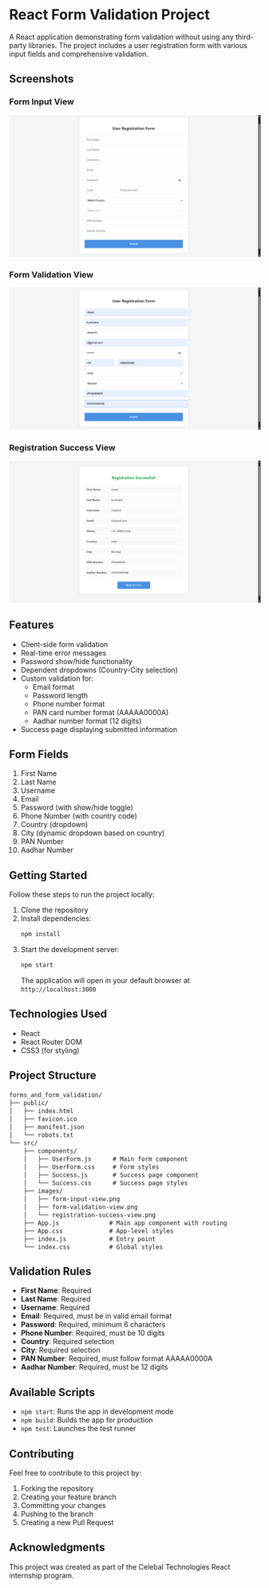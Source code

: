 # React Form Validation Project

A React application demonstrating form validation without using any third-party libraries. The project includes a user registration form with various input fields and comprehensive validation.

## Screenshots

### Form Input View
![Form Input View](./src/images/form-input-view.png)

### Form Validation View
![Form Validation View](./src/images/form-validation-view.png)

### Registration Success View
![Registration Success View](./src/images/registration-success-view.png)

## Features

- Client-side form validation
- Real-time error messages
- Password show/hide functionality
- Dependent dropdowns (Country-City selection)
- Custom validation for:
  - Email format
  - Password length
  - Phone number format
  - PAN card number format (AAAAA0000A)
  - Aadhar number format (12 digits)
- Success page displaying submitted information

## Form Fields

1. First Name
2. Last Name
3. Username
4. Email
5. Password (with show/hide toggle)
6. Phone Number (with country code)
7. Country (dropdown)
8. City (dynamic dropdown based on country)
9. PAN Number
10. Aadhar Number

## Getting Started

Follow these steps to run the project locally:

1. Clone the repository
2. Install dependencies:
   ```bash
   npm install
   ```
3. Start the development server:
   ```bash
   npm start
   ```
   The application will open in your default browser at `http://localhost:3000`

## Technologies Used

- React
- React Router DOM
- CSS3 (for styling)

## Project Structure

```
forms_and_form_validation/
├── public/
│   ├── index.html
│   ├── favicon.ico
│   ├── manifest.json
│   └── robots.txt
└── src/
    ├── components/
    │   ├── UserForm.js      # Main form component
    │   ├── UserForm.css     # Form styles
    │   ├── Success.js       # Success page component
    │   └── Success.css      # Success page styles
    ├── images/
    │   ├── form-input-view.png
    │   ├── form-validation-view.png
    │   └── registration-success-view.png
    ├── App.js              # Main app component with routing
    ├── App.css             # App-level styles
    ├── index.js            # Entry point
    └── index.css           # Global styles
```

## Validation Rules

- **First Name**: Required
- **Last Name**: Required
- **Username**: Required
- **Email**: Required, must be in valid email format
- **Password**: Required, minimum 6 characters
- **Phone Number**: Required, must be 10 digits
- **Country**: Required selection
- **City**: Required selection
- **PAN Number**: Required, must follow format AAAAA0000A
- **Aadhar Number**: Required, must be 12 digits

## Available Scripts

- `npm start`: Runs the app in development mode
- `npm build`: Builds the app for production
- `npm test`: Launches the test runner

## Contributing

Feel free to contribute to this project by:
1. Forking the repository
2. Creating your feature branch
3. Committing your changes
4. Pushing to the branch
5. Creating a new Pull Request

## Acknowledgments

This project was created as part of the Celebal Technologies React internship program.